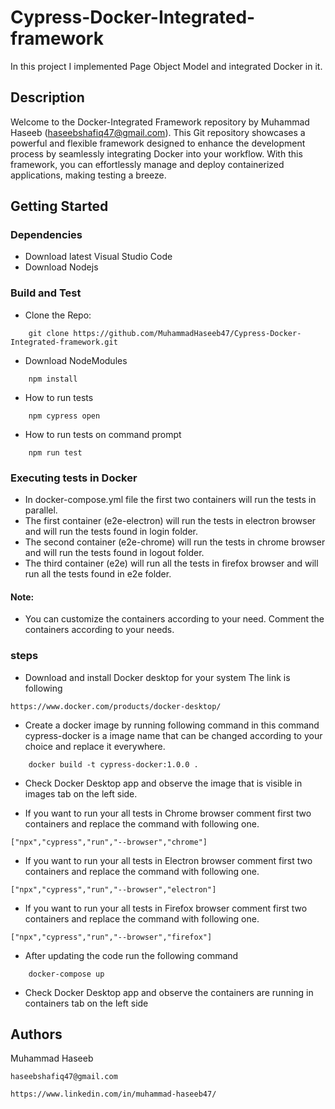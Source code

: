 # Cypress-Docker-Integrated-framework

In this project I implemented Page Object Model and integrated Docker in it.

## Description

Welcome to the Docker-Integrated Framework repository by Muhammad Haseeb (haseebshafiq47@gmail.com). This Git repository showcases a powerful and flexible framework designed to enhance the development process by seamlessly integrating Docker into your workflow. With this framework, you can effortlessly manage and deploy containerized applications, making testing a breeze.

## Getting Started

### Dependencies

* Download latest Visual Studio Code
* Download Nodejs

### Build and Test

* Clone the Repo:
```
    git clone https://github.com/MuhammadHaseeb47/Cypress-Docker-Integrated-framework.git
```
* Download NodeModules
```
    npm install
```
* How to run tests
```
    npm cypress open
```
* How to run tests on command prompt
```
    npm run test
```
### Executing tests in Docker

* In docker-compose.yml file the first two containers will run the tests in parallel.
* The first container (e2e-electron) will run the tests in electron browser and will run the tests found in login folder.
* The second container (e2e-chrome) will run the tests in chrome browser and will run the tests found in logout folder.
* The third container (e2e) will run all the tests in firefox browser and will run all the tests found in e2e folder.

#### Note:

* You can customize the containers according to your need. Comment the containers according to your needs.

### steps

* Download and install Docker desktop for your system The link is following
```
https://www.docker.com/products/docker-desktop/
```

* Create a docker image by running following command in this command cypress-docker is a image name that can be changed according to your choice and replace it everywhere.
```
    docker build -t cypress-docker:1.0.0 .
```

* Check Docker Desktop app and observe the image that is visible in images tab on the left side.


* If you want to run your all tests in Chrome browser comment first two containers and replace the command with following one.
```
["npx","cypress","run","--browser","chrome"]
```

* If you want to run your all tests in Electron browser comment first two containers and replace the command with following one.
```
["npx","cypress","run","--browser","electron"]
```

* If you want to run your all tests in Firefox browser comment first two containers and replace the command with following one.
```
["npx","cypress","run","--browser","firefox"]
```

* After updating the code run the following command
```
    docker-compose up
```

* Check Docker Desktop app and observe the containers are running in containers tab on the left side


## Authors

Muhammad Haseeb
```
haseebshafiq47@gmail.com
```
```
https://www.linkedin.com/in/muhammad-haseeb47/
```